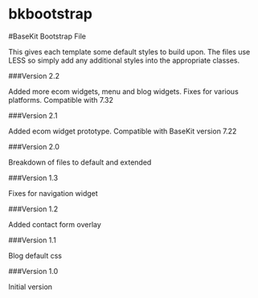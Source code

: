 bkbootstrap
===========

#BaseKit Bootstrap File

This gives each template some default styles to build upon. The files use LESS so simply add any additional styles into the appropriate classes.

###Version 2.2

Added more ecom widgets, menu and blog widgets. Fixes for various platforms. Compatible with 7.32

###Version 2.1 

Added ecom widget prototype. Compatible with BaseKit version 7.22

###Version 2.0

Breakdown of files to default and extended

###Version 1.3

Fixes for navigation widget

###Version 1.2

Added contact form overlay

###Version 1.1

Blog default css

###Version 1.0

Initial version